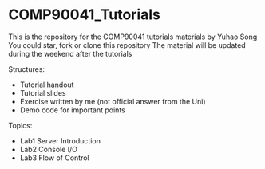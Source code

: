 # COMP90041_Tutorials
This is the repository for the COMP90041 tutorials materials by Yuhao Song
You could star, fork or clone this repository
The material will be updated during the weekend after the tutorials

Structures:
  * Tutorial handout
  * Tutorial slides
  * Exercise written by me (not official answer from the Uni)
  * Demo code for important points
 
Topics:
 * Lab1 Server Introduction
 * Lab2 Console I/O
 * Lab3 Flow of Control

